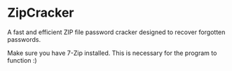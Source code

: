 # ZipCracker
A fast and efficient ZIP file password cracker designed to recover forgotten passwords.

Make sure you have 7-Zip installed. This is necessary for the program to function :)
